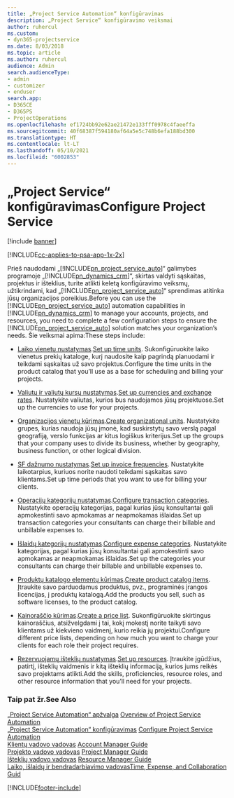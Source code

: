 ```yaml
---
title: „Project Service Automation“ konfigūravimas
description: „Project Service“ konfigūravimo veiksmai
author: ruhercul
ms.custom:
- dyn365-projectservice
ms.date: 8/03/2018
ms.topic: article
ms.author: ruhercul
audience: Admin
search.audienceType:
- admin
- customizer
- enduser
search.app:
- D365CE
- D365PS
- ProjectOperations
ms.openlocfilehash: ef1724bb92e62ae21472e133fff0978c4faeeffa
ms.sourcegitcommit: 40f68387f594180af64a5e5c748b6efa188bd300
ms.translationtype: HT
ms.contentlocale: lt-LT
ms.lasthandoff: 05/10/2021
ms.locfileid: "6002853"
---
```

# <a name="configure-project-service"></a><span data-ttu-id="80e61-103">„Project Service“ konfigūravimas</span><span class="sxs-lookup"><span data-stu-id="80e61-103">Configure Project Service</span></span>

[!include [banner](../includes/psa-now-project-operations.md)]

[!INCLUDE[cc-applies-to-psa-app-1x-2x](../includes/cc-applies-to-psa-app-1x-2x.md)]

<span data-ttu-id="80e61-104">Prieš naudodami „[!INCLUDE[pn_project_service_auto](../includes/pn-project-service-auto.md)]“ galimybes programoje „[!INCLUDE[pn_dynamics_crm](../includes/pn-dynamics-crm.md)]“, skirtas valdyti sąskaitas, projektus ir išteklius, turite atlikti keletą konfigūravimo veiksmų, užtikrindami, kad „[!INCLUDE[pn_project_service_auto](../includes/pn-project-service-auto.md)]“ sprendimas atitinka jūsų organizacijos poreikius.</span><span class="sxs-lookup"><span data-stu-id="80e61-104">Before you can use the [!INCLUDE[pn_project_service_auto](../includes/pn-project-service-auto.md)] automation capabilities in [!INCLUDE[pn_dynamics_crm](../includes/pn-dynamics-crm.md)] to manage your accounts, projects, and resources, you need to complete a few configuration steps to ensure the [!INCLUDE[pn_project_service_auto](../includes/pn-project-service-auto.md)] solution matches your organization’s needs.</span></span> <span data-ttu-id="80e61-105">Šie veiksmai apima:</span><span class="sxs-lookup"><span data-stu-id="80e61-105">These steps include:</span></span>  
  
-   <span data-ttu-id="80e61-106">[Laiko vienetų nustatymas](../psa/set-up-time-units.md).</span><span class="sxs-lookup"><span data-stu-id="80e61-106">[Set up time units](../psa/set-up-time-units.md).</span></span> <span data-ttu-id="80e61-107">Sukonfigūruokite laiko vienetus prekių kataloge, kurį naudosite kaip pagrindą planuodami ir teikdami sąskaitas už savo projektus.</span><span class="sxs-lookup"><span data-stu-id="80e61-107">Configure the time units in the product catalog that you’ll use as a base for scheduling and billing your projects.</span></span>  
  
-   <span data-ttu-id="80e61-108">[Valiutų ir valiutų kursų nustatymas](../psa/set-up-currencies-exchange-rates.md).</span><span class="sxs-lookup"><span data-stu-id="80e61-108">[Set up currencies and exchange rates](../psa/set-up-currencies-exchange-rates.md).</span></span> <span data-ttu-id="80e61-109">Nustatykite valiutas, kurios bus naudojamos jūsų projektuose.</span><span class="sxs-lookup"><span data-stu-id="80e61-109">Set up the currencies to use for your projects.</span></span>  
  
-   <span data-ttu-id="80e61-110">[Organizacijos vienetų kūrimas](../psa/create-organizational-units.md).</span><span class="sxs-lookup"><span data-stu-id="80e61-110">[Create organizational units](../psa/create-organizational-units.md).</span></span> <span data-ttu-id="80e61-111">Nustatykite grupes, kurias naudoja jūsų įmonė, kad suskirstytų savo verslą pagal geografiją, verslo funkcijas ar kitus logiškus kriterijus.</span><span class="sxs-lookup"><span data-stu-id="80e61-111">Set up the groups that your company uses to divide its business, whether by geography, business function, or other logical division.</span></span>  
  
-   <span data-ttu-id="80e61-112">[SF dažnumo nustatymas](../psa/set-up-invoice-frequencies.md).</span><span class="sxs-lookup"><span data-stu-id="80e61-112">[Set up invoice frequencies](../psa/set-up-invoice-frequencies.md).</span></span> <span data-ttu-id="80e61-113">Nustatykite laikotarpius, kuriuos norite naudoti teikdami sąskaitas savo klientams.</span><span class="sxs-lookup"><span data-stu-id="80e61-113">Set up time periods that you want to use for billing your clients.</span></span>  
  
-   <span data-ttu-id="80e61-114">[Operacijų kategorijų nustatymas](../psa/configure-transaction-categories.md).</span><span class="sxs-lookup"><span data-stu-id="80e61-114">[Configure transaction categories](../psa/configure-transaction-categories.md).</span></span> <span data-ttu-id="80e61-115">Nustatykite operacijų kategorijas, pagal kurias jūsų konsultantai gali apmokestinti savo apmokamas ar neapmokamas išlaidas.</span><span class="sxs-lookup"><span data-stu-id="80e61-115">Set up transaction categories your consultants can charge their billable and unbillable expenses to.</span></span>  
  
-   <span data-ttu-id="80e61-116">[Išlaidų kategorijų nustatymas](../psa/configure-expense-categories.md).</span><span class="sxs-lookup"><span data-stu-id="80e61-116">[Configure expense categories](../psa/configure-expense-categories.md).</span></span> <span data-ttu-id="80e61-117">Nustatykite kategorijas, pagal kurias jūsų konsultantai gali apmokestinti savo apmokamas ar neapmokamas išlaidas.</span><span class="sxs-lookup"><span data-stu-id="80e61-117">Set up the categories your consultants can charge their billable and unbillable expenses to.</span></span>  
  
-   <span data-ttu-id="80e61-118">[Produktų katalogo elementų kūrimas](../psa/create-product-catalog-items.md).</span><span class="sxs-lookup"><span data-stu-id="80e61-118">[Create product catalog items](../psa/create-product-catalog-items.md).</span></span> <span data-ttu-id="80e61-119">Įtraukite savo parduodamus produktus, pvz., programinės įrangos licencijas, į produktų katalogą.</span><span class="sxs-lookup"><span data-stu-id="80e61-119">Add the products you sell, such as software licenses, to the product catalog.</span></span>  
  
-   <span data-ttu-id="80e61-120">[Kainoraščio kūrimas](../psa/create-price-list.md).</span><span class="sxs-lookup"><span data-stu-id="80e61-120">[Create a price list](../psa/create-price-list.md).</span></span> <span data-ttu-id="80e61-121">Sukonfigūruokite skirtingus kainoraščius, atsižvelgdami į tai, kokį mokestį norite taikyti savo klientams už kiekvieno vaidmenį, kurio reikia jų projektui.</span><span class="sxs-lookup"><span data-stu-id="80e61-121">Configure different price lists, depending on how much you want to charge your clients for each role their project requires.</span></span>  
  
-   <span data-ttu-id="80e61-122">[Rezervuojamų išteklių nustatymas](../psa/set-up-resources.md).</span><span class="sxs-lookup"><span data-stu-id="80e61-122">[Set up resources](../psa/set-up-resources.md).</span></span> <span data-ttu-id="80e61-123">Įtraukite įgūdžius, patirtį, išteklių vaidmenis ir kitą išteklių informaciją, kurios jums reikės savo projektams atlikti.</span><span class="sxs-lookup"><span data-stu-id="80e61-123">Add the skills, proficiencies, resource roles, and other resource information that you’ll need for your projects.</span></span>  
  
### <a name="see-also"></a><span data-ttu-id="80e61-124">Taip pat žr.</span><span class="sxs-lookup"><span data-stu-id="80e61-124">See Also</span></span>  
 <span data-ttu-id="80e61-125">[„Project Service Automation“ apžvalga](../psa/overview.md) </span><span class="sxs-lookup"><span data-stu-id="80e61-125">[Overview of Project Service Automation](../psa/overview.md) </span></span>  
 <span data-ttu-id="80e61-126">[„Project Service Automation“ konfigūravimas](../psa/configure.md) </span><span class="sxs-lookup"><span data-stu-id="80e61-126">[Configure Project Service Automation](../psa/configure.md) </span></span>  
 <span data-ttu-id="80e61-127">[Klientų vadovo vadovas](../psa/account-manager-guide.md) </span><span class="sxs-lookup"><span data-stu-id="80e61-127">[Account Manager Guide](../psa/account-manager-guide.md) </span></span>  
 <span data-ttu-id="80e61-128">[Projekto vadovo vadovas](../psa/project-manager-guide.md) </span><span class="sxs-lookup"><span data-stu-id="80e61-128">[Project Manager Guide](../psa/project-manager-guide.md) </span></span>  
 <span data-ttu-id="80e61-129">[Išteklių vadovo vadovas](../psa/resource-manager-guide.md) </span><span class="sxs-lookup"><span data-stu-id="80e61-129">[Resource Manager Guide](../psa/resource-manager-guide.md) </span></span>  
 [<span data-ttu-id="80e61-130">Laiko, išlaidų ir bendradarbiavimo vadovas</span><span class="sxs-lookup"><span data-stu-id="80e61-130">Time, Expense, and Collaboration Guid</span></span>](../psa/time-expense-collaboration-guide.md)


[!INCLUDE[footer-include](../includes/footer-banner.md)]